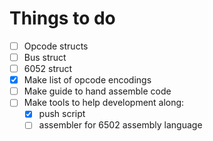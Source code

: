 # Things to do

- [ ] Opcode structs
- [ ] Bus struct
- [ ] 6052 struct
- [x] Make list of opcode encodings
- [ ] Make guide to hand assemble code
- [ ] Make tools to help development along:
    - [x] push script
    - [ ] assembler for 6502 assembly language

